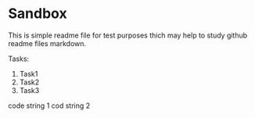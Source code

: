 Sandbox
========================
This is simple readme file for test purposes thich may help to study github readme files markdown.

Tasks:
1. Task1
2. Task2
3. Task3

  code string 1
  cod string 2
